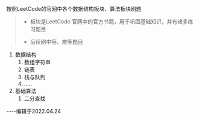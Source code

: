 

按照LeetCode的官网中各个数据结构板块、算法板块刷题

> - 板块是LeetCode 官网中的官方书籍，用于巩固基础知识，并有诸多练习题目
>
> - 后续刷中等、难等题目

1. 数据结构
   1. 数组字符串
   2. 链表
   3. 栈与队列
   4. .....
2. 基础算法
   1. 二分查找





----编辑于2022.04.24